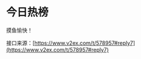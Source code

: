 # 今日热榜 


摸鱼愉快！


接口来源：[https://www.v2ex.com/t/578957#reply7](https://www.v2ex.com/t/578957#reply7)
